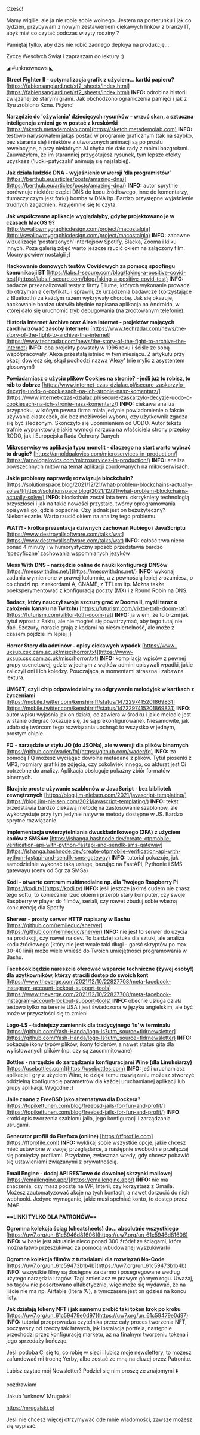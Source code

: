 Cześć!

Mamy wigilie, ale ja nie robię sobie wolnego. Jestem na posterunku i jak co tydzień, przybywam z nowym zestawieniem ciekawych linków z branży IT, abyś miał co czytać podczas wizyty rodziny ?

Pamiętaj tylko, aby dziś nie robić żadnego deploya na produkcję...
 

Życzę Wesołych Świąt i zapraszam do lektury :)

 

◢ #unknownews ◣

**Street Fighter II - optymalizacja grafik z użyciem... kartki papieru?**
[https://fabiensanglard.net/sf2_sheets/index.html](https://fabiensanglard.net/sf2_sheets/index.html)
**INFO:** odrobina historii związanej ze starymi grami. Jak obchodzono ograniczenia pamięci i jak z Ryu zrobiono Kena. Piękne!

**Narzędzie do 'ożywiania' dziecięcych rysunków - wrzuć skan, a sztuczna inteligencja zmieni go w postać z kreskówki**
[https://sketch.metademolab.com](https://sketch.metademolab.com)
**INFO:** testowo narysowałem jakąś postać w programie graficznym (tak na szybko, bez starania się) i niektóre z utworzonych animacji są po prostu rewelacyjne, a przy niektórych AI chyba nie dało rady z moimi bazgrołami. Zauważyłem, że im staranniej przygotujesz rysunek, tym lepsze efekty uzyskasz (&lsquo;ludki-patyczaki&rsquo; animują się najsłabiej).

**Jak działa ludzkie DNA - wyjaśnienie w wersji &lsquo;dla programistów&rsquo;**
[https://berthub.eu/articles/posts/amazing-dna/](https://berthub.eu/articles/posts/amazing-dna/)
**INFO:** autor sprytnie porównuje niektóre części DNS do kodu źródłowego, inne do komentarzy, tłumaczy czym jest fork() bomba w DNA itp. Bardzo przystępne wyjaśnienie trudnych zagadnień. Przyjemnie się to czyta.

**Jak współczesne aplikacje wyglądałyby, gdyby projektowano je w czasach MacOS 9?**
[http://swallowmygraphicdesign.com/project/macostalgia](http://swallowmygraphicdesign.com/project/macostalgia)
**INFO:** zabawne wizualizacje &lsquo;postarzonych&rsquo; interfejsów Spotify, Slacka, Zooma i kilku innych. Poza galerią zdjęć warto jeszcze rzucić okiem na załączony film. Mocny powiew nostalgii ;)

**Hackowanie domowych testów Covidowych za pomocą spoofingu komunikacji BT**
[https://labs.f-secure.com/blog/faking-a-positive-covid-test](https://labs.f-secure.com/blog/faking-a-positive-covid-test)
**INFO:** badacze przeanalizowali testy z firmy Ellume, których wykonanie prowadzi do otrzymania certyfikatu i sprawili, że urządzenia badawcze (korzystające z Bluetooth) za każdym razem wykrywały chorobę. Jak się okazuje, hackowanie bardzo ułatwiła błędnie napisana aplikacja na Androida, w której dało się uruchomić tryb debugowania (na zrootowanym telefonie).

**Historia Internet Archive oraz Alexa Internet - projektów mających zarchiwizować zasoby Internetu**
[https://www.techradar.com/news/the-story-of-the-fight-to-archive-the-internet](https://www.techradar.com/news/the-story-of-the-fight-to-archive-the-internet)
**INFO:** oba projekty powstały w 1996 roku i ściśle ze sobą współpracowały. Alexa przestałą istnieć w tym miesiącu. Z artykułu przy okazji dowiesz się, skąd pochodzi nazwa &lsquo;Alexy&rsquo; (nie mylić z asystentem głosowym!)

**Powiadamiasz o użyciu plików Cookies na stronie? - jeśli już to robisz, to rób to dobrze**
[https://www.internet-czas-dzialac.pl/isecure-zaskarzylo-decyzje-uodo-o-cookiesach-na-ich-stronie-nasz-komentarz/](https://www.internet-czas-dzialac.pl/isecure-zaskarzylo-decyzje-uodo-o-cookiesach-na-ich-stronie-nasz-komentarz/)
**INFO:** ciekawa analiza przypadku, w którym pewna firma miała jedynie powiadomienie o fakcie używania ciasteczek, ale bez możliwości wyboru, czy użytkownik zgadza się być śledzonym. Skończyło się upomnieniem od UODO. Autor tekstu trafnie wypunktowuje jakie wymogi narzuca na właściciela strony przepisy RODO, jak i Europejska Rada Ochrony Danych

**Mikroserwisy vs aplikacja typu monolit - dlaczego na start warto wybrać to drugie?**
[https://arnoldgalovics.com/microservices-in-production/](https://arnoldgalovics.com/microservices-in-production/)
**INFO:** analiza powszechnych mitów na temat aplikacji zbudowanych na mikroserwisach.

**Jakie problemy naprawdę rozwiązuje blockchain?**
[https://solutionspace.blog/2021/12/21/what-problem-blockchains-actually-solve/](https://solutionspace.blog/2021/12/21/what-problem-blockchains-actually-solve/)
**INFO:** blockchain został lata temu okrzyknięty technologią przyszłości i jak na takie nowości przystało, twórcy oprogramowania opisywali go, gdzie popadnie. Czy jednak jest on bezużyteczny? Niekoniecznie. Warto rzucić okiem na analizę tego problemu.

**WAT?! - krótka prezentacja dziwnych zachowań Rubiego i JavaScriptu**
[https://www.destroyallsoftware.com/talks/wat](https://www.destroyallsoftware.com/talks/wat)
**INFO:** całość trwa nieco ponad 4 minuty i w humorystyczny sposób przedstawia bardzo &lsquo;specyficzne&rsquo; zachowania wspomnianych jezyków

**Mess With DNS - narzędzie online do nauki konfiguracji DNSów**
[https://messwithdns.net/](https://messwithdns.net/)
**INFO:** wykonaj zadania wymienione w prawej kolumnie, a z pewnością lepiej zrozumiesz, o co chodzi np. z rekordami A, CNAME, z TTLem itp. Można także poeksperymentować z konfiguracją poczty (MX) i z Round Robin na DNS.

**Badacz, który nauczył swoje szczury grać w Dooma II, myśli teraz o założeniu kanału na Twitchu**
[https://futurism.com/viktor-toth-doom-rat](https://futurism.com/viktor-toth-doom-rat)
**INFO:** ja wiem, że to brzmi jak tytuł wprost z Faktu, ale nie mogłeś się powstrzymać, aby tego tutaj nie dać. Szczury, narazie grają z kodami na nieśmiertelność, ale może z czasem pójdzie im lepiej ;)

**Horror Story dla adminów - opisy ciekawych wpadek**
[https://www-uxsup.csx.cam.ac.uk/misc/horror.txt](https://www-uxsup.csx.cam.ac.uk/misc/horror.txt)
**INFO:** kompilacja wpisów z pewnej grupy usenetowej, gdzie w jednym z wątków admini opisywali wpadki, jakie zaliczyli oni i ich koledzy. Pouczająca, a momentami straszna i zabawna lektura.

**UM66T, czyli chip odpowiedzialny za odgrywanie melodyjek w kartkach z życzeniami**
[https://mobile.twitter.com/kenshirriff/status/1472297415201869831](https://mobile.twitter.com/kenshirriff/status/1472297415201869831)
**INFO:** autor wpisu wyjaśnia jak on działa, co zawiera w środku i jakie melodie jest w stanie odegrać (okazuje się, że są prekonfigurowane). Niesamowite, jak udało się twórcom tego rozwiązania upchnąć to wszystko w jednym, prostym chipie.

**FQ - narzędzie w stylu JQ (do JSONa), ale w wersji dla plików binarnych**
[https://github.com/wader/fq](https://github.com/wader/fq)
**INFO:** za pomocą FQ możesz wyciągać dowolne metadane z plików. Tytuł piosenki z MP3, rozmiary grafiki ze zdjęcia, czy cokolwiek innego, co akturat jest Ci potrzebne do analizy. Aplikacja obsługuje pokaźny zbiór formatów binarnych.

**Skrajnie proste używanie szablonów w JavaScript - bez bibliotek zewnętrznych**
[https://blog.jim-nielsen.com/2021/javascript-templating/](https://blog.jim-nielsen.com/2021/javascript-templating/)
**INFO:** tekst przedstawia bardzo ciekawą metodę na zastosowanie szablonów, ale wykorzystuje przy tym jedynie natywne metody dostępne w JS. Bardzo sprytne rozwiązanie.

**Implementacja uwierzytelniania dwuskładnikowego (2FA) z użyciem kodów z SMSów**
[https://ishanga.hashnode.dev/create-otpmobile-verification-api-with-python-fastapi-and-sendlk-sms-gateway](https://ishanga.hashnode.dev/create-otpmobile-verification-api-with-python-fastapi-and-sendlk-sms-gateway)
**INFO:** tutorial pokazuje, jak samodzielnie wykonać taką usługę, bazując na FastAPI, Pythonie i SMS gatewayu (ceny od 5gr za SMSa)

**Kodi - otwarte centrum multimedialne np. dla Twojego Raspberry Pi**
[https://kodi.tv](https://kodi.tv)
**INFO:** jeśli jeszcze jakimś cudem nie znasz tego softu, to koniecznie rzuć okiem i przerób stary komputer, czy swoje Raspberry w player do filmów, seriali, czy nawet zbuduj sobie własną konkurencję dla Spotify

**Sherver - prosty serwer HTTP napisany w Bashu**
[https://github.com/remileduc/sherver](https://github.com/remileduc/sherver)
**INFO:** nie jest to serwer do użycia na produkcji, czy nawet na dev. To bardziej sztuka dla sztuki, ale analiza kodu źródłowego (który nie jest wcale taki długi - garść skryptów po max 30-40 linii) może wiele wnieść do Twoich umiejętności programowania w Bashu.

**Facebook będzie nareszcie oferować wsparcie techniczne (żywej osoby!) dla użytkowników, którzy stracili dostęp do swoich kont**
[https://www.theverge.com/2021/12/10/22827708/meta-facebook-instagram-account-lockout-support-tools](https://www.theverge.com/2021/12/10/22827708/meta-facebook-instagram-account-lockout-support-tools)
**INFO:** obecnie usługa działa testowo tylko na terenie USA i jest świadczona w języku angielskim, ale być może w przyszłości się to zmieni

**Logo-LS - ładniejszy zamiennik dla tradycyjnego &lsquo;ls&rsquo; w terminalu**
[https://github.com/Yash-Handa/logo-ls?utm_source=tldrnewsletter](https://github.com/Yash-Handa/logo-ls?utm_source=tldrnewsletter)
**INFO:** pokazuje ikony typów plików, ikony folderów, a nawet status gita dla wylistowanych plików (np. czy są zacommitowane)

**Bottles - narzędzie do zarządzania konfiguracjami Wine (dla Linuksiarzy)**
[https://usebottles.com](https://usebottles.com)
**INFO:** jeśli uruchamiasz aplikacje i gry z użyciem Wine, to dzięki temu rozwiązaniu możesz stworzyć oddzielną konfigurację parametrów dla każdej uruchamianej aplikacji lub grupy aplikacji. Wygodne :)

**Jaile znane z FreeBSD jako alternatywa dla Dockera?**
[https://topikettunen.com/blog/freebsd-jails-for-fun-and-profit/](https://topikettunen.com/blog/freebsd-jails-for-fun-and-profit/)
**INFO:** krótki opis tworzenia szablonu jaila, jego konfiguracji i zarządzania usługami.

**Generator profili do Firefoxa (online)**
[https://ffprofile.com](https://ffprofile.com)
**INFO:** wyklikaj sobie wszystkie opcje, jakie chcesz mieć ustawione w swojej przeglądarce, a następnie swobodnie przełączaj się pomiędzy profilami. Przydatne, zwłaszcza wtedy, gdy chcesz pobawić się ustawieniami związanymi z prywatnością.

**Email Engine - dodaj API RESTowe do dowolnej skrzynki mailowej**
[https://emailengine.app/](https://emailengine.app/)
**INFO:** nie ma znaczenia, czy masz pocztę na WP, Interii, czy korzystasz z Gmaila. Możesz zautomatyzować akcje na tych kontach, a nawet dorzucić do nich webhooki. Jedyne wymaganie, jakie musi spełniać konto, to dostęp przez IMAP.

**==LINKI TYLKO DLA PATRONÓW==**

**Ogromna kolekcja ściąg (cheatsheets) do... absolutnie wszystkiego**
[https://uw7.org/un_61c5946d81606](https://uw7.org/un_61c5946d81606)
**INFO:** w bazie jest aktualnie nieco ponad 300 źródeł ze ściągami, które można łatwo przeszukiwać za pomocą wbudowanej wyszukiwarki

**Ogromna kolekcja filmów z tutorialami dla rozwiązań No-Code**
[https://uw7.org/un_61c59473b1b4b](https://uw7.org/un_61c59473b1b4b)
**INFO:** wszystkie filmy są dostępne za darmo i posegregowane według użytego narzędzia i tagów. Tagi zmieniasz w prawym górnym rogu. Uważaj, bo tagów nie posortowano alfabetycznie, więc może się wydawać, że na liście nie ma np. Airtable (litera &lsquo;A&rsquo;), a tymczasem jest on gdzieś na końcu listy.

**Jak działają tokeny NFT i jak samemu zrobić taki token krok po kroku**
[https://uw7.org/un_61c59479e0d97](https://uw7.org/un_61c59479e0d97)
**INFO:** tutorial przeprowadza czytelnika przez cały proces tworzenia NFT, począwszy od rzeczy tak łatwych, jak instalacja portfela, następnie przechodzi przez konfigurację marketu, aż na finalnym tworzeniu tokena i jego sprzedaży kończąc.

 

Jeśli podoba Ci się to, co robię w sieci i lubisz moje newslettery, to możesz zafundować mi trochę Yerby, albo zostać ze mną na dłuzej przez Patronite.

 

Lubisz czytać mój Newsletter? Podziel się nim proszę ze znajomymi ⬇️ 

  

 
pozdrawiam

Jakub 'unknow' Mrugalski

https://mrugalski.pl

 
Jeśli nie chcesz więcej otrzymywać ode mnie wiadomości, zawsze możesz się wypisać.